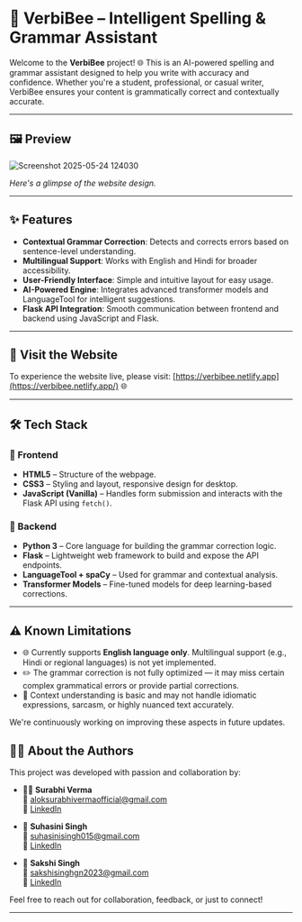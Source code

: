 # 🐝 VerbiBee – Intelligent Spelling & Grammar Assistant

Welcome to the **VerbiBee** project! 🌐 This is an AI-powered spelling and grammar assistant designed to help you write with accuracy and confidence. Whether you're a student, professional, or casual writer, VerbiBee ensures your content is grammatically correct and contextually accurate.

---

## 🖼️ Preview
![Screenshot 2025-05-24 124030](https://github.com/user-attachments/assets/01605495-c20e-4c0e-906e-85ca38d4dfe1)



*Here's a glimpse of the website design.*

---

## ✨ Features

- **Contextual Grammar Correction**: Detects and corrects errors based on sentence-level understanding.
- **Multilingual Support**: Works with English and Hindi for broader accessibility.
- **User-Friendly Interface**: Simple and intuitive layout for easy usage.
- **AI-Powered Engine**: Integrates advanced transformer models and LanguageTool for intelligent suggestions.
- **Flask API Integration**: Smooth communication between frontend and backend using JavaScript and Flask.

---

## 🔗 Visit the Website

To experience the website live, please visit: [https://verbibee.netlify.app](https://verbibee.netlify.app/) 🌐

---

## 🛠️ Tech Stack

### 🔹 Frontend

- **HTML5** – Structure of the webpage.
- **CSS3** – Styling and layout, responsive design for desktop.
- **JavaScript (Vanilla)** – Handles form submission and interacts with the Flask API using `fetch()`.

### 🔹 Backend

- **Python 3** – Core language for building the grammar correction logic.
- **Flask** – Lightweight web framework to build and expose the API endpoints.
- **LanguageTool + spaCy** – Used for grammar and contextual analysis.
- **Transformer Models** – Fine-tuned models for deep learning-based corrections.

---

## ⚠️ Known Limitations

- 🌐 Currently supports **English language only**. Multilingual support (e.g., Hindi or regional languages) is not yet implemented.
- ✏️ The grammar correction is not fully optimized — it may miss certain complex grammatical errors or provide partial corrections.
- 🧠 Context understanding is basic and may not handle idiomatic expressions, sarcasm, or highly nuanced text accurately.

We're continuously working on improving these aspects in future updates.


## 🙋‍♀️ About the Authors

This project was developed with passion and collaboration by:

- 👩‍💻 **Surabhi Verma**  
  📧 aloksurabhivermaofficial@gmail.com  
  🔗 [LinkedIn](https://www.linkedin.com/in/surabhi-verma-4693012b1/)

- 🧠 **Suhasini Singh**  
  📧 suhasinisingh015@gmail.com  
  🔗 [LinkedIn](https://www.linkedin.com/in/suhasini-singh-bb49b0212/)

- 🌟 **Sakshi Singh**  
  📧 sakshisinghgn2023@gmail.com  
  🔗 [LinkedIn](https://www.linkedin.com/in/sakshi-singh-782ab6293/)

Feel free to reach out for collaboration, feedback, or just to connect!


---

